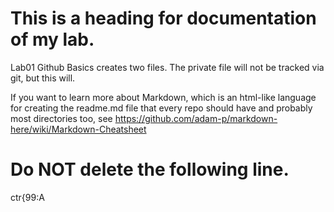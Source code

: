 # This is a heading for documentation of my lab.
Lab01 Github Basics creates two files.
The private file will not be tracked via git, but this will.

If you want to learn more about Markdown, which is an 
html-like language for creating the readme.md file that 
every repo should have and probably most directories too,
see https://github.com/adam-p/markdown-here/wiki/Markdown-Cheatsheet
# Do NOT delete the following line.
ctr{99:A
